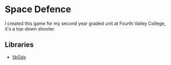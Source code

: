 # Space Defence

I created this game for my second year graded unit at Fourth Valley College, it's a top-down shooter.

## Libraries
 * [libGdx](https://libgdx.com/)